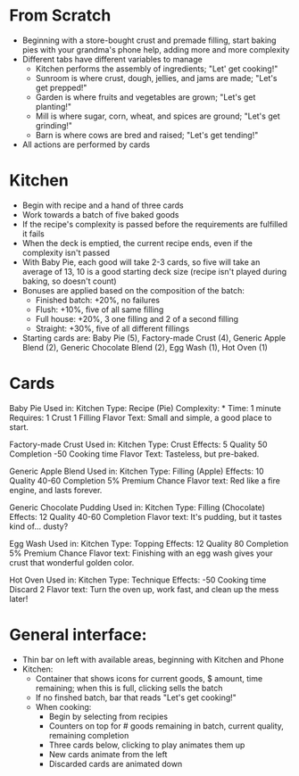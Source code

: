 # From Scratch
- Beginning with a store-bought crust and premade filling, start baking pies with your grandma's phone help, adding more and more complexity
- Different tabs have different variables to manage
  - Kitchen performs the assembly of ingredients; "Let' get cooking!"
  - Sunroom is where crust, dough, jellies, and jams are made; "Let's get prepped!"
  - Garden is where fruits and vegetables are grown; "Let's get planting!"
  - Mill is where sugar, corn, wheat, and spices are ground; "Let's get grinding!"
  - Barn is where cows are bred and raised; "Let's get tending!"
- All actions are performed by cards

# Kitchen
- Begin with recipe and a hand of three cards
- Work towards a batch of five baked goods
- If the recipe's complexity is passed before the requirements are fulfilled it fails
- When the deck is emptied, the current recipe ends, even if the complexity isn't passed
- With Baby Pie, each good will take 2-3 cards, so five will take an average of 13, 10 is a good starting deck size (recipe isn't played during baking, so doesn't count)
- Bonuses are applied based on the composition of the batch:
  - Finished batch: +20%, no failures
  - Flush: +10%, five of all same filling
  - Full house: +20%, 3 one filling and 2 of a second filling
  - Straight: +30%, five of all different fillings
- Starting cards are: Baby Pie (5), Factory-made Crust (4), Generic Apple Blend (2), Generic Chocolate Blend (2), Egg Wash (1), Hot Oven (1)

# Cards
Baby Pie
  Used in: Kitchen
  Type: Recipe (Pie)
  Complexity: *
  Time: 1 minute
  Requires:
    1 Crust
    1 Filling
  Flavor Text: Small and simple, a good place to start.

Factory-made Crust
  Used in: Kitchen
  Type: Crust
  Effects:
    5 Quality
    50 Completion
    -50 Cooking time
  Flavor Text: Tasteless, but pre-baked.

Generic Apple Blend
  Used in: Kitchen
  Type: Filling (Apple)
  Effects:
    10 Quality
    40-60 Completion
    5% Premium Chance
  Flavor text: Red like a fire engine, and lasts forever.

Generic Chocolate Pudding
  Used in: Kitchen
  Type: Filling (Chocolate)
  Effects:
    12 Quality
    40-60 Completion
  Flavor text: It's pudding, but it tastes kind of... dusty?

Egg Wash
  Used in: Kitchen
  Type: Topping
  Effects:
    12 Quality
    80 Completion
    5% Premium Chance
  Flavor text: Finishing with an egg wash gives your crust that wonderful golden color.

Hot Oven
  Used in: Kitchen
  Type: Technique
  Effects:
    -50 Cooking time
    Discard 2
  Flavor text: Turn the oven up, work fast, and clean up the mess later!

# General interface:
- Thin bar on left with available areas, beginning with Kitchen and Phone
- Kitchen:
  - Container that shows icons for current goods, $ amount, time remaining; when this is full, clicking sells the batch
  - If no finshed batch, bar that reads "Let's get cooking!"
  - When cooking:
    - Begin by selecting from recipies
    - Counters on top for # goods remaining in batch, current quality, remaining completion
    - Three cards below, clicking to play animates them up
    - New cards animate from the left
    - Discarded cards are animated down
